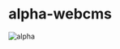 # alpha-webcms
![alpha](https://user-images.githubusercontent.com/69667901/141257000-e4331581-23ff-417a-af5d-f894aad5b71a.PNG)
